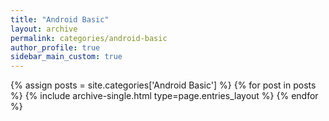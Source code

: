 ```yaml
---
title: "Android Basic"
layout: archive
permalink: categories/android-basic
author_profile: true
sidebar_main_custom: true
---
```


<!-- 카테고리 이름 : Android Basic -->
<!-- 공백이 포함되어 있는 카테고리 이름의 경우 site.categories['a b c'] 이런식으로! -->

{% assign posts = site.categories['Android Basic'] %}
{% for post in posts %} {% include archive-single.html type=page.entries_layout %} {% endfor %}